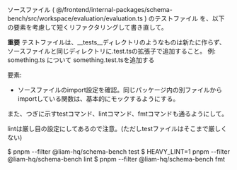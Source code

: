 ソースファイル ( @/frontend/internal-packages/schema-bench/src/workspace/evaluation/evaluation.ts ) のテストファイル  を、以下の要素を考慮して短くリファクタリングして書き直して。

**重要** テストファイルは、__tests__ディレクトリのようなものは新たに作らず、ソースファイルと同じディレクトリに.test.tsの拡張子で追加すること。
例: something.ts について something.test.tsを追加する

要素:
- ソースファイルのimport設定を確認。同じパッケージ内の別ファイルからimportしている関数は、基本的にモックするようにする。

また、つぎに示すtestコマンド、lintコマンド、fmtコマンドも通るようにして。

lintは厳し目の設定にしてあるので注意。(ただしtestファイルはそこまで厳しくない)

$ pnpm --filter @liam-hq/schema-bench test
$ HEAVY_LINT=1 pnpm --filter @liam-hq/schema-bench lint
$ pnpm --filter @liam-hq/schema-bench fmt

